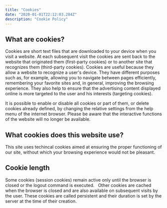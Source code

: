 ```yaml
---
title: "Cookies"
date: "2020-01-01T22:12:03.284Z"
description: "Cookie Policy"
---
```


## What are cookies?

Cookies are short text files that are downloaded to your device when you visit a website. At each subsequent visit the cookies are sent back to the website that originated them (first-party cookies) or to another site that recognizes them (third-party cookies). Cookies are useful because they allow a website to recognize a user's device. They have different purposes such as, for example, allowing you to navigate between pages efficiently, remembering your favorite sites and, in general, improving the browsing experience. They also help to ensure that the advertising content displayed online is more targeted to the user and his interests (targeting cookies).

It is possible to enable or disable all cookies or part of them, or delete cookies already defined, by changing the relative settings from the help menu of the internet browser. Please be aware that the interactive functions of the website will no longer be available.


## What cookies does this website use?

This site uses techincal cookies aimed at ensuring the proper functioning of our site, without which your browsing experience would not be pleasant.


## Cookie length

Some cookies (session cookies) remain active only until the browser is closed or the logout command is executed.
 
Other cookies are cached when the browser is closed and are also available on subsequent visits by the user.
These cookies are called persistent and their duration is set by the server at the time of their creation.